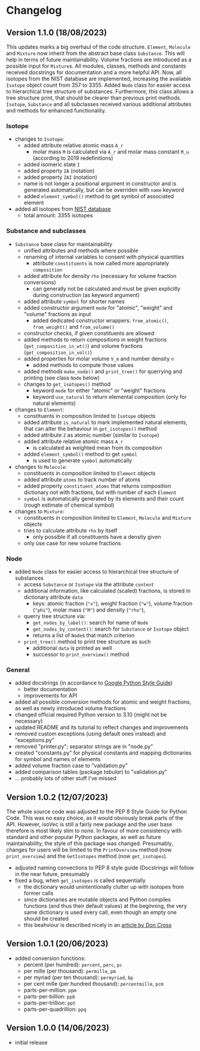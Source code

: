 
# Changelog

## Version 1.1.0 (18/08/2023)

This updates marks a big overhaul of the code structure.
`Element`, `Molecule` and `Mixture` now inherit from the abstract base class `Substance`.
This will help in terms of future maintainability.
Volume fractions are introduced as a possible input for `Mixture`s.
All modules, classes, methods and constants received docstrings for documentation and a more helpful API.
Now, all isotopes from the NIST database are implemented, increasing the available `Isotope` object count from 357 to 3355.
Added `Node` class for easier access to hierarchical tree structure of substances.
Furthermore, this class allows a tree structure print, that should be clearer than previous print methods.
`Isotope`, `Substance` and all subclasses received various additional attributes and methods for enhanced functionality.


### Isotope

- changes to `Isotope`:
	- added attribute relative atomic mass `A_r`
		- molar mass `M` is calculated via `A_r` and molar mass constant `M_u` (according to 2019 redefinitions)
	- added isomeric state `I`
	- added property `ZA` (notation)
	- added property `ZAI` (notation)
	- name is not longer a positional argument in constructor and is generated automatically, but can be overriden with `name` keyword
	- added `element_symbol()` method to get symbol of associated element
- added all isotopes from [NIST database](https://www.nist.gov/pml/atomic-weights-and-isotopic-compositions-relative-atomic-masses)
	- total amount: 3355 isotopes


### Substance and subclasses

- `Substance` base class for maintainability
	- unified attributes and methods where possible
	- renaming of internal variables to consent with physical quantities
		- attribute `constituents` is now called more appropriately `composition`
	- added attribute for density `rho` (necessary for volume fraction conversions)
		- can generally not be calculated and must be given explicitly during construction (as keyword argument)
	- added attribute `symbol` for shorter names
	- added constructor argument `mode` for "atomic", "weight" and "volume" fractions as input
		- added dedicated constructor wrappers: `from_atomic()`, `from_weight()` and `from_volume()`
	- constructor checks, if given constituents are allowed
	- added methods to return compositions in weight fractions (`get_composition_in_wt()`) and volume fractions (`get_composition_in_vol()`)
	- added properties for molar volume `V_m` and number density `n`
		- added methods to compute those values
	- added methods `make_node()` and `print_tree()` for querrying and printing (see class `Node` below)
	- changes to `get_isotopes()` method
		- keyword `mode` for either "atomic" or "weight" fractions
		- keyword `use_natural` to return elemental composition (only for natural elements)
- changes to `Element`:
	- constituents in composition limited to `Isotope` objects
	- added attribute `is_natural` to mark implemented natural elements, that can alter the behaviour in `get_isotopes()` method
	- added attribute `Z` as atomic number (similar to `Isotope`)
	- added attribute relative atomic mass `A_r`
		- is calculated as weighted mean from its composition
	- added `element_symbol()` method to get `symbol`
		- is used to generate `symbol` automatically
- changes to `Molecule`:
	- constituents in composition limited to `Element` objects
	- added attribute `atoms` to track number of atoms
	- added property `constituent_atoms` that returns composition dictionary not with fractions, but with number of each `Element`
	- `symbol` is automatically generated by its elements and their count (rough estimate of chemical symbol)
- changes to `Mixture`:
	- constituents in composition limited to `Element`, `Molecule` and `Mixture` objects
	- tries to calculate attribute `rho` by itself
		- only possible if all constituents have a density given
	- only use case for new volume fractions


### Node

- added `Node` class for easier access to hierarchical tree structure of substances
	- access `Substance` or `Isotope` via the attribute `content`
	- additional information, like calculated (scaled) fractions, is stored in dictionary attribute `data`
		- keys: atomic fraction (`"x"`), weight fraction (`"w"`), volume fraction (`"phi"`), molar mass (`"M"`) and density (`"rho"`), 
	- querry tree structure via:
		- `get_nodes_by_label()`: search for name of `Node`
		- `get_nodes_by_content()`: search for `Substance` or `Isotope` object
		- returns a list of `Node`s that match criterion
	- `print_tree()` method to print tree structure as such
		- additional `data` is printed as well
		- successor to `print_overview()` method


### General

- added docstrings (in accordance to [Google Python Style Guide](https://google.github.io/styleguide/pyguide.html))
	- better documentation
	- improvements for API
- added all possible conversion methods for atomic and weight fractions, as well as newly introduced volume fractions
- changed official required Python version to 3.10 (might not be necessary)
- updated README and its tutorial to reflect changes and improvements
- removed custom exceptions (using default ones instead) and "exceptions.py"
- removed "printer.py"; separator strings are in "node.py"
- created "constants.py" for physical constants and mapping dictionaries for symbol and names of elements
- added volume fraction case to "validation.py"
- added comparison tables (package *tabular*) to "validation.py"
- ... probably lots of other stuff I've missed



## Version 1.0.2 (12/07/2023)

The whole source code was adjusted to the PEP 8 Style Guide for Python Code.
This was no easy choice, as it would obviously break parts of the API.
However, isoVec is still a fairly new package and the user base therefore is most likely slim to none.
In favour of more consistency with standard and other popular Python packages, as well as future maintainability, the style of this package was changed.
Presumably, changes for users will be limited to the `PrintOverview` method (now `print_overview`) and the `GetIsotopes` method (now `get_isotopes`).


- adjusted naming convections to PEP 8 style guide (Docstrings will follow in the near future, presumably
- fixed a bug, when `get_isotopes` is called sequentially
	- the dictionary would unintentionally clutter up with isotopes from former calls
	- since dictionaries are mutable objects and Python compiles functions (and thus their default values) at the beginning, the very same dictionary is used every call, even though an empty one should be created
	- this beahviour is described nicely in an [article by Don Cross](https://towardsdatascience.com/python-pitfall-mutable-default-arguments-9385e8265422)



## Version 1.0.1 (20/06/2023)

- added conversion functions:
	- percent (per hundred): `percent`, `perc`, `pc`
	- per mille (per thousand): `permille`, `pm`
	- per myriad (per ten thousand): `permyriad`, `bp`
	- per cent mille (per hundred thousand): `percentmille`, `pcm`
	- parts-per-million: `ppm`
	- parts-per-billion: `ppb`
	- parts-per-trillion: `ppt`
	- parts-per-quadrillion: `ppq`



## Version 1.0.0 (14/06/2023)

- initial release